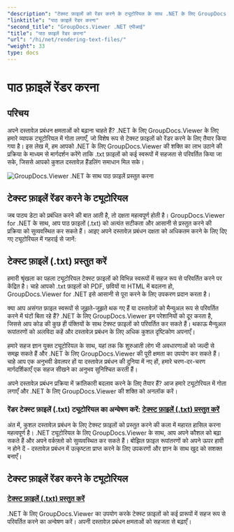 ```yaml
---
"description": "टेक्स्ट फ़ाइलों को रेंडर करने के ट्यूटोरियल के साथ .NET के लिए GroupDocs.Viewer की क्षमता को अनलॉक करें। उन्नत दस्तावेज़ प्रबंधन के लिए .txt फ़ाइलों को विभिन्न स्वरूपों में परिवर्तित करें।"
"linktitle": "पाठ फ़ाइलें रेंडर करना"
"second_title": "GroupDocs.Viewer .NET एपीआई"
"title": "पाठ फ़ाइलें रेंडर करना"
"url": "/hi/net/rendering-text-files/"
"weight": 33
type: docs
---
```

# पाठ फ़ाइलें रेंडर करना

## परिचय

अपने दस्तावेज़ प्रबंधन क्षमताओं को बढ़ाना चाहते हैं? .NET के लिए GroupDocs.Viewer के लिए हमारे व्यापक ट्यूटोरियल में गोता लगाएँ, जो विशेष रूप से टेक्स्ट फ़ाइलों को रेंडर करने के लिए तैयार किया गया है। इस लेख में, हम आपको .NET के लिए GroupDocs.Viewer की शक्ति का लाभ उठाने की प्रक्रिया के माध्यम से मार्गदर्शन करेंगे ताकि .txt फ़ाइलों को कई स्वरूपों में सहजता से परिवर्तित किया जा सके, जिससे आपको कुशल दस्तावेज़ हैंडलिंग समाधान मिल सके।

![GroupDocs.Viewer .NET के साथ पाठ फ़ाइलें प्रस्तुत करना](/viewer/rendering-text-files/image.png)

## टेक्स्ट फ़ाइलें रेंडर करने के ट्यूटोरियल

जब पाठ्य डेटा को प्रबंधित करने की बात आती है, तो दक्षता महत्वपूर्ण होती है। GroupDocs.Viewer for .NET के साथ, आप पाठ फ़ाइलों (.txt) को अत्यंत सटीकता और आसानी से प्रस्तुत करने की प्रक्रिया को सुव्यवस्थित कर सकते हैं। आइए अपने दस्तावेज़ प्रबंधन दक्षता को अधिकतम करने के लिए दिए गए ट्यूटोरियल में गहराई से जानें:

## टेक्स्ट फ़ाइलें (.txt) प्रस्तुत करें

हमारी श्रृंखला का पहला ट्यूटोरियल टेक्स्ट फ़ाइलों को विभिन्न स्वरूपों में सहज रूप से परिवर्तित करने पर केंद्रित है। चाहे आपको .txt फ़ाइलों को PDF, छवियों या HTML में बदलना हो, GroupDocs.Viewer for .NET इसे आसानी से पूरा करने के लिए उपकरण प्रदान करता है। 

क्या आप असंगत फ़ाइल स्वरूपों से जूझते-जूझते थक गए हैं या दस्तावेज़ों को मैन्युअल रूप से परिवर्तित करने में घंटों बिता रहे हैं? .NET के लिए GroupDocs.Viewer इन परेशानियों को दूर करता है, जिससे आप कोड की कुछ ही पंक्तियों के साथ टेक्स्ट फ़ाइलों को परिवर्तित कर सकते हैं। थकाऊ मैन्युअल रूपांतरणों को अलविदा कहें और दस्तावेज़ प्रबंधन के लिए अधिक कुशल दृष्टिकोण अपनाएँ।

हमारे सहज ज्ञान युक्त ट्यूटोरियल के साथ, यहां तक कि शुरुआती लोग भी अवधारणाओं को जल्दी से समझ सकते हैं और .NET के लिए GroupDocs.Viewer की पूरी क्षमता का उपयोग कर सकते हैं। चाहे आप एक अनुभवी डेवलपर हों या दस्तावेज़ प्रबंधन की दुनिया में नए हों, हमारे चरण-दर-चरण मार्गदर्शिकाएँ एक सहज सीखने का अनुभव सुनिश्चित करती हैं।

अपने दस्तावेज़ प्रबंधन प्रक्रिया में क्रांतिकारी बदलाव करने के लिए तैयार हैं? आज हमारे ट्यूटोरियल में गोता लगाएँ और .NET के लिए GroupDocs.Viewer की शक्ति को अनलॉक करें।

### रेंडर टेक्स्ट फ़ाइलें (.txt) ट्यूटोरियल का अन्वेषण करें: [टेक्स्ट फ़ाइलें (.txt) प्रस्तुत करें](./render-txt/)

अंत में, कुशल दस्तावेज़ प्रबंधन के लिए टेक्स्ट फ़ाइलों को प्रस्तुत करने की कला में महारत हासिल करना महत्वपूर्ण है। .NET ट्यूटोरियल के लिए GroupDocs.Viewer के साथ, आप अपने कौशल को बढ़ा सकते हैं और अपने वर्कफ़्लो को सुव्यवस्थित कर सकते हैं। बोझिल फ़ाइल रूपांतरणों को अपने ऊपर हावी न होने दें - दस्तावेज़ प्रबंधन में उत्कृष्टता प्राप्त करने के लिए उपकरणों और ज्ञान के साथ खुद को सशक्त बनाएँ।
## टेक्स्ट फ़ाइलें रेंडर करने के ट्यूटोरियल
### [टेक्स्ट फ़ाइलें (.txt) प्रस्तुत करें](./render-txt/)
.NET के लिए GroupDocs.Viewer का उपयोग करके टेक्स्ट फ़ाइलों को कई प्रारूपों में सहज रूप से परिवर्तित करने का अन्वेषण करें। अपनी दस्तावेज़ प्रबंधन क्षमताओं को सहजता से बढ़ाएँ।